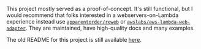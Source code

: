 This project mostly served as a proof-of-concept. It's still functional, but I
would recommend that folks interested in a webservers-on-Lambda experience instead
use [`apparentorder/reweb`][reweb] or [`awslabs/aws-lambda-web-adapter`][web-adapter].
They are maintained, have high-quality docs and many examples.

The old README for this project is still available [here][old-readme].

[reweb]: https://github.com/apparentorder/reweb
[web-adapter]: https://github.com/awslabs/aws-lambda-web-adapter
[old-readme]: /docs/README.old.md
